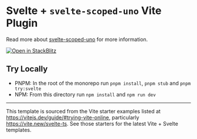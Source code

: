 # Svelte + `svelte-scoped-uno` Vite Plugin

Read more about [svelte-scoped-uno](../../packages/svelte-scoped-uno/README.md) for more information.

[![Open in StackBlitz](https://developer.stackblitz.com/img/open_in_stackblitz_small.svg)](https://stackblitz.com/fork/github/jacob-8/svelte-scoped-uno/tree/main/examples/svelte-vite-plugin)

## Try Locally
- PNPM: In the root of the monorepo run `pnpm install`, `pnpm stub` and `pnpm try:svelte` 
- NPM: From this directory run `npm install` and `npm run dev`

----

This template is sourced from the Vite starter examples listed at https://vitejs.dev/guide/#trying-vite-online, particularly https://vite.new/svelte-ts. See those starters for the latest Vite + Svelte templates. 